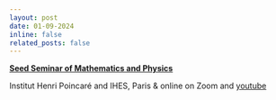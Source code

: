 ```yaml
---
layout: post
date: 01-09-2024
inline: false
related_posts: false
---
```



[**Seed Seminar of Mathematics and Physics**](https://seedseminar.apps.math.cnrs.fr/)<br/>

Institut Henri Poincaré and IHES, Paris & online on Zoom and [youtube](https://www.youtube.com/channel/UCFHIbgMuNF8MNdEhDgAul9g/featured)

